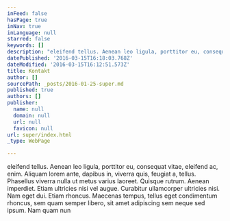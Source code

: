 ```yaml
---
inFeed: false
hasPage: true
inNav: true
inLanguage: null
starred: false
keywords: []
description: "eleifend tellus. Aenean leo ligula, porttitor eu, consequat vitae, \neleifend ac, enim. Aliquam lorem ante, dapibus in, viverra quis, feugiat\n a, tellus. Phasellus viverra nulla ut metus varius laoreet. Quisque \nrutrum. Aenean imperdiet. Etiam ultricies nisi vel augue. Curabitur \nullamcorper ultricies nisi. Nam eget dui.\nEtiam rhoncus. Maecenas tempus, tellus eget condimentum rhoncus, sem \nquam semper libero, sit amet adipiscing sem neque sed ipsum. Nam quam \nnun"
datePublished: '2016-03-15T16:18:03.768Z'
dateModified: '2016-03-15T16:12:51.573Z'
title: Kontakt
author: []
sourcePath: _posts/2016-01-25-super.md
published: true
authors: []
publisher:
  name: null
  domain: null
  url: null
  favicon: null
url: super/index.html
_type: WebPage

---
```

eleifend tellus. Aenean leo ligula, porttitor eu, consequat vitae, 
eleifend ac, enim. Aliquam lorem ante, dapibus in, viverra quis, feugiat
a, tellus. Phasellus viverra nulla ut metus varius laoreet. Quisque 
rutrum. Aenean imperdiet. Etiam ultricies nisi vel augue. Curabitur 
ullamcorper ultricies nisi. Nam eget dui.
Etiam rhoncus. Maecenas tempus, tellus eget condimentum rhoncus, sem 
quam semper libero, sit amet adipiscing sem neque sed ipsum. Nam quam 
nun